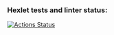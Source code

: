 ### Hexlet tests and linter status:
[![Actions Status](https://github.com/leafes/js-playwright-project-90/actions/workflows/hexlet-check.yml/badge.svg)](https://github.com/leafes/js-playwright-project-90/actions)